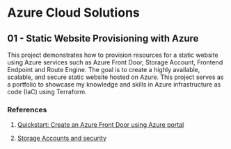 # Azure Cloud Solutions
## 01 - Static Website Provisioning with Azure
This project demonstrates how to provision resources for a static website using Azure services such as Azure Front Door, Storage Account, Frontend Endpoint and Route Engine. The goal is to create a highly available, scalable, and secure static website hosted on Azure. This project serves as a portfolio to showcase my knowledge and skills in Azure infrastructure as code (IaC) using Terraform.

### References

1. [Quickstart: Create an Azure Front Door using Azure portal](https://learn.microsoft.com/en-us/azure/frontdoor/create-front-door-portal?tabs=quick)

2. [Storage Accounts and security](https://learn.microsoft.com/en-us/azure/well-architected/service-guides/storage-accounts/security)